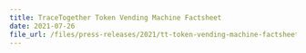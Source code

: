 ```yaml
---
title: TraceTogether Token Vending Machine Factsheet
date: 2021-07-26
file_url: /files/press-releases/2021/tt-token-vending-machine-factsheet-jul2021.pdf
---
```


